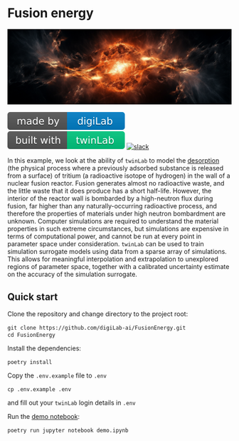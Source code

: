 # Fusion energy

<p align="center">
    <!-- <img src="./resources/images/logo.svg" width="200" height="200" /> -->
    <img src="./resources/images/logo_midjourney.png"/>
</p>

![digiLab](./resources/images/digiLab_badge.svg)
![twinLab](./resources/images/twinLab_badge.svg)
[![slack](https://img.shields.io/badge/slack-@digilabglobal-purple.svg?logo=slack)](https://digilabglobal.slack.com)

In this example, we look at the ability of `twinLab` to model the [desorption](https://en.wikipedia.org/wiki/Desorption) (the physical process where a previously adsorbed substance is released from a surface) of tritium (a radioactive isotope of hydrogen) in the wall of a nuclear fusion reactor. Fusion generates almost no radioactive waste, and the little waste that it does produce has a short half-life. However, the interior of the reactor wall is bombarded by a high-neutron flux during fusion, far higher than any naturally-occurring radioactive process, and therefore the properties of materials under high neutron bombardment are unknown. Computer simulations are required to understand the material properties in such extreme circumstances, but simulations are expensive in terms of computational power, and cannot be run at every point in parameter space under consideration. `twinLab` can be used to train simulation surrogate models using data from a sparse array of simulations. This allows for meaningful interpolation and extrapolation to unexplored regions of parameter space, together with a calibrated uncertainty estimate on the accuracy of the simulation surrogate.

## Quick start

Clone the repository and change directory to the project root:
```shell
git clone https://github.com/digiLab-ai/FusionEnergy.git
cd FusionEnergy
```

Install the dependencies:
```shell
poetry install
```

Copy the `.env.example` file to `.env` 
```shell
cp .env.example .env
```
and fill out your `twinLab` login details in `.env`

Run the [demo notebook](./demo.ipynb):
```shell
poetry run jupyter notebook demo.ipynb
```
